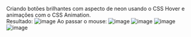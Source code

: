 Criando botões brilhantes com aspecto de neon usando o CSS Hover e animações com o CSS Animation. <br>
Resultado:
![image](https://user-images.githubusercontent.com/85269068/134518588-57b4c18f-4456-4646-989d-779532f0c23e.png)
Ao passar o mouse:
![image](https://user-images.githubusercontent.com/85269068/134518651-e2b6946f-2334-434e-8a30-e31966f05f6e.png)
![image](https://user-images.githubusercontent.com/85269068/134518681-5d7ad8d1-c776-4946-8c0f-bf5fc7d19953.png)
![image](https://user-images.githubusercontent.com/85269068/134518719-f58fbd22-deec-4a4f-ada4-301cde125ea9.png)
![image](https://user-images.githubusercontent.com/85269068/134518765-f9d7794d-8092-49af-9515-7ae7374384cd.png)


